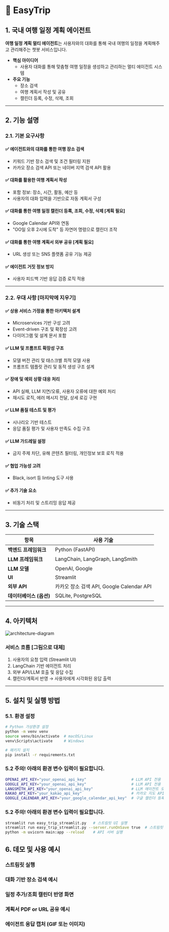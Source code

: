 # 🚀 EasyTrip

## 1. 국내 여행 일정 계획 에이전트

**여행 일정 계획 멀티 에이전트**는 사용자와의 대화를 통해 국내 여행의 일정을 계획해주고 관리해주는 챗봇 서비스입니다.

- **핵심 아이디어**
  - 사용자 대화를 통해 맞춤형 여행 일정을 생성하고 관리하는 멀티 에이전트 시스템
- **주요 기능** 
  - 장소 검색
  - 여행 계획서 작성 및 공유
  - 캘린더 등록, 수정, 삭제, 조회

---

## 2. 기능 설명

### 2.1. 기본 요구사항

#### ✅ 에이전트와의 대화를 통한 여행 장소 검색
- 키워드 기반 장소 검색 및 조건 필터링 지원
- 카카오 장소 검색 API 또는 네이버 지역 검색 API 활용

#### ✅ 대화를 활용한 여행 계획서 작성 
- 포함 정보: 장소, 시간, 활동, 예산 등
- 사용자의 대화 입력을 기반으로 자동 계획서 구성

#### ✅ 대화를 통한 여행 일정 캘린더 등록, 조회, 수정, 삭제 [계획 필요]
- Google Calendar API와 연동
- "OO일 오후 2시에 도착" 등 자연어 명령으로 캘린더 조작

#### ✅ 대화를 통한 여행 계획서 외부 공유 [계획 필요]
- URL 생성 또는 SNS 플랫폼 공유 기능 제공

#### ✅ 에이전트 거짓 정보 방지
- 사용자 피드백 기반 응답 검증 로직 적용

---

### 2.2. 우대 사항 [마지막에 지우기]

#### ✅ 상용 서비스 가정을 통한 아키텍처 설계
- Microservices 기반 구성 고려
- Event-driven 구조 및 확장성 고려
- 다이어그램 및 설계 문서 포함

#### ✅ LLM 및 프롬프트 확장성 구조
- 모델 버전 관리 및 태스크별 최적 모델 사용
- 프롬프트 템플릿 관리 및 동적 생성 구조 설계

#### ✅ 장애 및 예외 상황 대응 처리
- API 실패, LLM 지연/오류, 사용자 오류에 대한 예외 처리
- 재시도 로직, 에러 메시지 전달, 상세 로깅 구현

#### ✅ LLM 품질 테스트 및 평가
- 시나리오 기반 테스트
- 응답 품질 평가 및 사용자 만족도 수집 구조

#### ✅ LLM 가드레일 설정
- 금지 주제 차단, 유해 콘텐츠 필터링, 개인정보 보호 로직 적용

#### ✅ 협업 가능성 고려
- Black, isort 등 linting 도구 사용

#### ✅ 추가 기술 요소
- 비동기 처리 및 스트리밍 응답 제공

---

## 3. 기술 스택

| 항목          | 사용 기술                              |
|-------------|------------------------------------|
| **백엔드 프레임워크** | Python (FastAPI)                   |
| **LLM 프레임워크** | LangChain, LangGraph, LangSmith    |
| **LLM 모델**  | OpenAI, Google                     |
| **UI**      | Streamlit                          |
| **외부 API**  | 카카오 장소 검색 API, Google Calendar API |
| **데이터베이스 (옵션)** | SQLite, PostgreSQL                 |

---

## 4. 아키텍처

![architecture-diagram](./resources/images/architecture.png) <!-- 실제 다이어그램 파일로 대체 -->


### 서비스 흐름 [그림으로 대체]
1. 사용자의 요청 입력 (Streamlit UI)
2. LangChain 기반 에이전트 처리
3. 외부 API/LLM 호출 및 응답 수집
4. 캘린더/계획서 반영 → 사용자에게 시각화된 응답 출력

---

## 5. 설치 및 실행 방법

### 5.1. 환경 설정

```bash
# Python 가상환경 설정
python -m venv venv
source venv/bin/activate  # macOS/Linux
venv\Scripts\activate     # Windows

# 패키지 설치
pip install -r requirements.txt
```

### 5.2 주의! 아래의 환경 변수 입력이 필요합니다.
```bash
OPENAI_API_KEY="your_openai_api_key"                    # LLM API 전용
GOOGLE_API_KEY="your_openai_api_key"                    # LLM API 전용
LANGSMITH_API_KEY="your_openai_api_key"                 # LLM 에이전트 모니터링 및 추적용
KAKAO_API_KEY="your_kakao_api_key"                      # 카카오 지도 API 호출용
GOOGLE_CALENDAR_API_KEY="your_google_calendar_api_key"  # 구글 캘린더 등록 전용
```

### 5.2 주의! 아래의 환경 변수 입력이 필요합니다.
```bash
streamlit run easy_trip_streamlit.py   # 스트림릿 UI 실행
streamlit run easy_trip_streamlit.py --server.runOnSave true  # 스트림릿 UI 실행
python -m uvicorn main:app --reload    # API 서버 실행
```

## 6. 데모 및 사용 예시

### 스트림릿 실행


### 대화 기반 장소 검색 예시

### 일정 추가/조회 캘린더 반영 화면

### 계획서 PDF or URL 공유 예시

### 에이전트 응답 캡처 (GIF 또는 이미지)